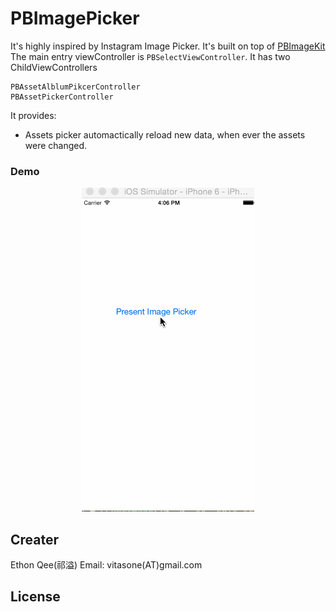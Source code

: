 # PBImagePicker
It's highly inspired by Instagram Image Picker. It's built on top of [PBImageKit](https://github.com/andyqee/PBImageKit) 
The main entry viewController is ```PBSelectViewController```. It has two ChildViewControllers 
```
PBAssetAlblumPikcerController
PBAssetPickerController
```
It provides:
- Assets picker automactically reload new data, when ever the assets were changed.


### Demo
<p align="center">
    <img src="https://github.com/andyqee/PBImagePicker/blob/master/demo.gif" alt="Demo" title="Demo">
</p>

## Creater
Ethon Qee(祁溢)
Email: vitasone(AT)gmail.com
## License